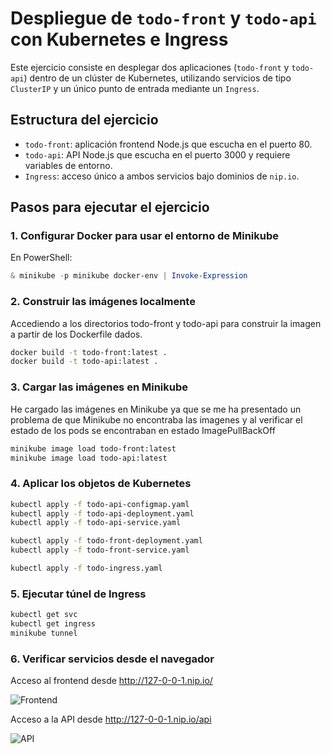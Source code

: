# Despliegue de `todo-front` y `todo-api` con Kubernetes e Ingress

Este ejercicio consiste en desplegar dos aplicaciones (`todo-front` y `todo-api`) dentro de un clúster de Kubernetes, utilizando servicios de tipo `ClusterIP` y un único punto de entrada mediante un `Ingress`.

## Estructura del ejercicio

- `todo-front`: aplicación frontend Node.js que escucha en el puerto 80.
- `todo-api`: API Node.js que escucha en el puerto 3000 y requiere variables de entorno.
- `Ingress`: acceso único a ambos servicios bajo dominios de `nip.io`.

## Pasos para ejecutar el ejercicio

### 1. Configurar Docker para usar el entorno de Minikube

En PowerShell:

```powershell
& minikube -p minikube docker-env | Invoke-Expression
```

### 2. Construir las imágenes localmente

Accediendo a los directorios todo-front y todo-api para construir la imagen a partir de los Dockerfile dados.

```bash
docker build -t todo-front:latest .
docker build -t todo-api:latest .
```

### 3. Cargar las imágenes en Minikube

He cargado las imágenes en Minikube ya que se me ha presentado un problema de que Minikube no encontraba las imagenes y al verificar el estado de los pods se encontraban en estado ImagePullBackOff

```bash
minikube image load todo-front:latest
minikube image load todo-api:latest
```

### 4. Aplicar los objetos de Kubernetes

```bash
kubectl apply -f todo-api-configmap.yaml
kubectl apply -f todo-api-deployment.yaml
kubectl apply -f todo-api-service.yaml

kubectl apply -f todo-front-deployment.yaml
kubectl apply -f todo-front-service.yaml

kubectl apply -f todo-ingress.yaml
```

### 5. Ejecutar túnel de Ingress

```bash
kubectl get svc
kubectl get ingress
minikube tunnel
```

### 6. Verificar servicios desde el navegador

Acceso al frontend desde <http://127-0-0-1.nip.io/>

![Frontend](./capturas/frontend.png)

Acceso a la API desde <http://127-0-0-1.nip.io/api>

![API](./capturas/api.png)
